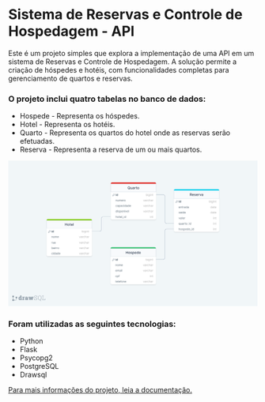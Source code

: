 # Sistema de Reservas e Controle de Hospedagem - API

Este é um projeto simples que explora a implementação de uma API em um sistema de Reservas e Controle de Hospedagem. A solução permite a criação de hóspedes e hotéis, com funcionalidades completas para gerenciamento de quartos e reservas.

### O projeto inclui quatro tabelas no banco de dados:
- Hospede - Representa os hóspedes.
- Hotel - Representa os hotéis.
- Quarto - Representa os quartos do hotel onde as reservas serão efetuadas.
- Reserva - Representa a reserva de um ou mais quartos.
  
![Ilustração do SQL](drawsql.png)

### Foram utilizadas as seguintes tecnologias:
- Python
- Flask
- Psycopg2
- PostgreSQL
- Drawsql

[Para mais informações do projeto, leia a documentação.](documentação.mb)
